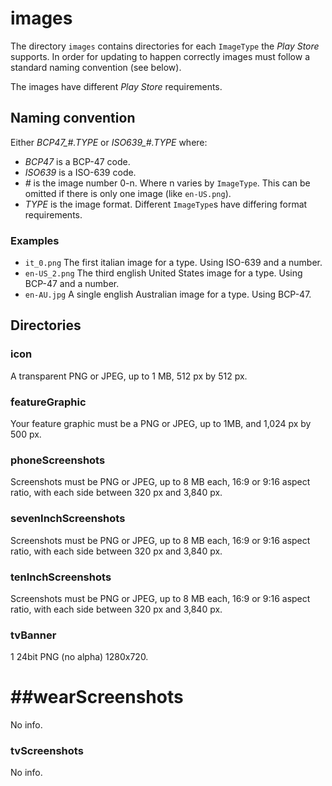 # images

The directory `images` contains directories for each `ImageType` the *Play 
Store* supports.  In order for updating to happen correctly images must 
follow a standard naming convention (see below).

The images have different *Play Store* requirements.

## Naming convention

Either *BCP47_#.TYPE* or *ISO639_#.TYPE* where:

* *BCP47* is a BCP-47 code.
* *ISO639* is a ISO-639 code.
* *#* is the image number 0-n.  Where n varies by `ImageType`.  This can be 
  omitted if there is only one image (like `en-US.png`).
* *TYPE* is the image format.  Different `ImageType`s have differing format 
  requirements.

### Examples

* `it_0.png`
  The first italian image for a type.  Using ISO-639 and a number.
* `en-US_2.png`
  The third english United States image for a type.  Using BCP-47 and a number.
* `en-AU.jpg`
  A single english Australian image for a type.  Using BCP-47.

## Directories

### icon

A transparent PNG or JPEG, up to 1 MB, 512 px by 512 px.

### featureGraphic

Your feature graphic must be a PNG or JPEG, up to 1MB, and 1,024 px by 500 px.

### phoneScreenshots

Screenshots must be PNG or JPEG, up to 8 MB each, 16:9 or 9:16 aspect ratio, with each side between 320 px and 3,840 px.

### sevenInchScreenshots

Screenshots must be PNG or JPEG, up to 8 MB each, 16:9 or 9:16 aspect ratio, with each side between 320 px and 3,840 px.

### tenInchScreenshots

Screenshots must be PNG or JPEG, up to 8 MB each, 16:9 or 9:16 aspect ratio, with each side between 320 px and 3,840 px.

### tvBanner

1 24bit PNG (no alpha) 1280x720.

# ##wearScreenshots

No info.

### tvScreenshots

No info.
